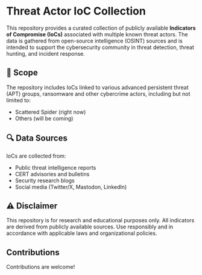 # Threat Actor IoC Collection

This repository provides a curated collection of publicly available **Indicators of Compromise (IoCs)** associated with multiple known threat actors. The data is gathered from open-source intelligence (OSINT) sources and is intended to support the cybersecurity community in threat detection, threat hunting, and incident response.

## 🎯 Scope

The repository includes IoCs linked to various advanced persistent threat (APT) groups, ransomware and other cybercrime actors, including but not limited to:

- Scattered Spider (right now)
- Others (will be coming)

## 🔍 Data Sources

IoCs are collected from:
- Public threat intelligence reports
- CERT advisories and bulletins
- Security research blogs
- Social media (Twitter/X, Mastodon, LinkedIn)

## ⚠️ Disclaimer

This repository is for research and educational purposes only. All indicators are derived from publicly available sources. Use responsibly and in accordance with applicable laws and organizational policies.

## Contributions

Contributions are welcome! 
